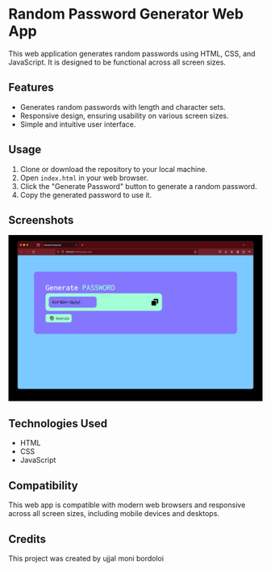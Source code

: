 # Random Password Generator Web App

This web application generates random passwords using HTML, CSS, and JavaScript. It is designed to be functional across all screen sizes.

## Features

- Generates random passwords with length and character sets.
- Responsive design, ensuring usability on various screen sizes.
- Simple and intuitive user interface.

## Usage

1. Clone or download the repository to your local machine.
2. Open `index.html` in your web browser.
3. Click the "Generate Password" button to generate a random password.
4. Copy the generated password to use it.

## Screenshots

![Screenshot](./Screenshot%202024-05-11%20at%2019.25.59.jpg)

## Technologies Used

- HTML
- CSS
- JavaScript

## Compatibility

This web app is compatible with modern web browsers and responsive across all screen sizes, including mobile devices and desktops.

## Credits

This project was created by ujjal moni bordoloi
